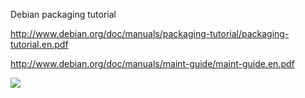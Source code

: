 Debian packaging tutorial

http://www.debian.org/doc/manuals/packaging-tutorial/packaging-tutorial.en.pdf

http://www.debian.org/doc/manuals/maint-guide/maint-guide.en.pdf

![][1]

 [1]: http://www.debian.org/Pics/openlogo-50.png